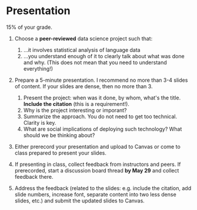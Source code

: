 # Presentation

15% of your grade.

1. Choose a **peer-reviewed** data science project such that:
    1. ...it involves statistical analysis of language data
    2. ...you understand enough of it to clearly talk about what was done and why. (This does not mean that you need to understand everything!)

2. Prepare a 5-minute presentation. I recommend no more than 3-4 slides of content. If your slides are dense, then no more than 3.
    1. Present the project: when was it done, by whom, what's the title. **Include the citation** (this is a requirement!).
    2. Why is the project interesting or imporant?
    3. Summarize the approach. You do not need to get too technical. Clarity is key.
    4. What are social implications of deploying such technology? What should we be thinking about?

3. Either prerecord your presentation and upload to Canvas or come to class prepared to present your slides.

4. If presenting in class, collect feedback from instructors and peers. If prerecorded, start a discussion board thread **by May 29** and collect feedback there. 

5. Address the feedback (related to the slides: e.g. include the citation, add slide numbers, increase font, separate content into two less dense slides, etc.) and submit the updated slides to Canvas. 

